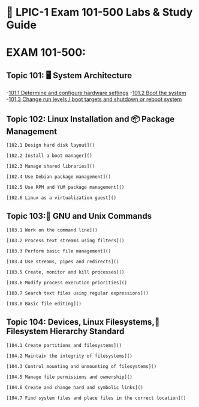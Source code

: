 # 🔧 LPIC-1 Exam 101-500 Labs & Study Guide

# EXAM 101-500:
## Topic 101: 🖥️ System Architecture
-[101.1 Determine and configure hardware settings](https://github.com/Jose01000111/101.1-Determine-and-configure-hardware-settings.git)
-[101.2 Boot the system]()
-[101.3 Change run levels / boot targets and shutdown or reboot system]()

## Topic 102: Linux Installation and 📦 Package Management

	[102.1 Design hard disk layout]()
 
	[102.2 Install a boot manager]()
 
	[102.3 Manage shared libraries]()
 
	[102.4 Use Debian package management]()
 
	[102.5 Use RPM and YUM package management]()
 
	[102.6 Linux as a virtualization guest]()

## Topic 103:🐧 GNU and Unix Commands

	[103.1 Work on the command line]()
 
	[103.2 Process text streams using filters]()
 
	[103.3 Perform basic file management]()
 
	[103.4 Use streams, pipes and redirects]()
 
	[103.5 Create, monitor and kill processes]()
 
	[103.6 Modify process execution priorities]()
 
	[103.7 Search text files using regular expressions]()
 
	[103.8 Basic file editing]()

## Topic 104: Devices, Linux Filesystems,📂 Filesystem Hierarchy Standard

	[104.1 Create partitions and filesystems]()
 
	[104.2 Maintain the integrity of filesystems]()
 
	[104.3 Control mounting and unmounting of filesystems]()
 
	[104.5 Manage file permissions and ownership]()
 
	[104.6 Create and change hard and symbolic links]()
 
	[104.7 Find system files and place files in the correct location]()
